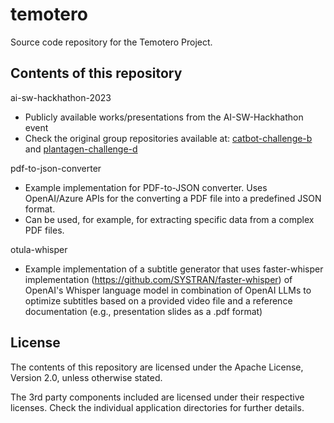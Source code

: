 # temotero
Source code repository for the Temotero Project.

Contents of this repository
---------------------------
ai-sw-hackhathon-2023
 - Publicly available works/presentations from the AI-SW-Hackhathon event
 - Check the original group repositories available at: [catbot-challenge-b](https://github.com/abar654/ai-hack-news) and [plantagen-challenge-d](https://github.com/vnuotio/comp_se_110_hackathon)
 
pdf-to-json-converter
- Example implementation for PDF-to-JSON converter. Uses OpenAI/Azure APIs for the converting a PDF file into a predefined JSON format.
- Can be used, for example, for extracting specific data from a complex PDF files.

otula-whisper
- Example implementation of a subtitle generator that uses faster-whisper implementation (https://github.com/SYSTRAN/faster-whisper) of OpenAI's Whisper language model in combination of OpenAI LLMs to optimize subtitles based on a provided video file and a reference documentation (e.g., presentation slides as a .pdf format)

License
-------

The contents of this repository are licensed under the Apache License, Version 2.0, unless otherwise stated.

The 3rd party components included are licensed under their respective licenses. Check the individual application directories for further details.
